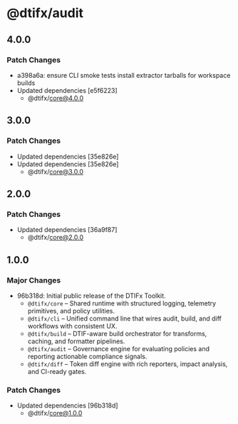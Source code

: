 # @dtifx/audit

## 4.0.0

### Patch Changes

- a398a6a: ensure CLI smoke tests install extractor tarballs for workspace builds
- Updated dependencies [e5f6223]
  - @dtifx/core@4.0.0

## 3.0.0

### Patch Changes

- Updated dependencies [35e826e]
- Updated dependencies [35e826e]
  - @dtifx/core@3.0.0

## 2.0.0

### Patch Changes

- Updated dependencies [36a9f87]
  - @dtifx/core@2.0.0

<!-- markdownlint-disable MD024 -->

## 1.0.0

### Major Changes

- 96b318d: Initial public release of the DTIFx Toolkit.
  - `@dtifx/core` – Shared runtime with structured logging, telemetry primitives, and policy
    utilities.
  - `@dtifx/cli` – Unified command line that wires audit, build, and diff workflows with consistent
    UX.
  - `@dtifx/build` – DTIF-aware build orchestrator for transforms, caching, and formatter pipelines.
  - `@dtifx/audit` – Governance engine for evaluating policies and reporting actionable compliance
    signals.
  - `@dtifx/diff` – Token diff engine with rich reporters, impact analysis, and CI-ready gates.

### Patch Changes

- Updated dependencies [96b318d]
  - @dtifx/core@1.0.0
